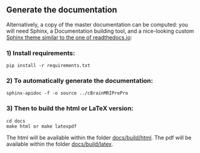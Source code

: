 ## Generate the documentation


Alternatively, a copy of the master documentation can be computed: 
you will need Sphinx, a Documentation building tool, and a nice-looking custom 
[Sphinx theme similar to the one of readthedocs.io](https://sphinx-rtd-theme.readthedocs.io/en/latest/):

### 1) Install requirements:
```
pip install -r requirements.txt
```

### 2) To automatically generate the documentation:
```
sphinx-apidoc -f -o source ../cBrainMRIPrePro
```

### 3) Then to build the html or LaTeX version: 
```
cd docs
make html or make latexpdf
```

The html will be available within the folder [docs/build/html](docs/build/html/index.html).
The pdf will be available within the folder [docs/build/latex](docs/build/latex/QAnT.pdf).